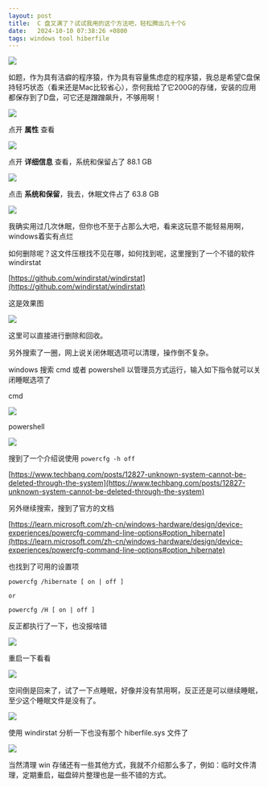 ```yaml
---
layout: post
title:  C 盘又满了？试试我用的这个方法吧，轻松腾出几十个G
date:   2024-10-10 07:38:26 +0800
tags: windows tool hiberfile
---
```


![](https://raw.githubusercontent.com/Chinaxiang/notepic/main/2024/20241010074913.png)





如题，作为具有洁癖的程序猿，作为具有容量焦虑症的程序猿，我总是希望C盘保持轻巧状态（看来还是Mac比较省心），奈何我给了它200G的存储，安装的应用都保存到了D盘，可它还是蹭蹭飙升，不够用啊！

![](https://raw.githubusercontent.com/Chinaxiang/notepic/main/2024/20241010074928.png)



点开 **属性** 查看



![](https://raw.githubusercontent.com/Chinaxiang/notepic/main/2024/20241010074938.png)



点开 **详细信息** 查看，系统和保留占了 88.1 GB



![](https://raw.githubusercontent.com/Chinaxiang/notepic/main/2024/20241010074950.png)



点击 **系统和保留**，我去，休眠文件占了 63.8 GB



![](https://raw.githubusercontent.com/Chinaxiang/notepic/main/2024/20241010075002.png)



我确实用过几次休眠，但你也不至于占那么大吧，看来这玩意不能轻易用啊，windows着实有点烂



如何删除呢？这文件压根找不见在哪，如何找到呢，这里搜到了一个不错的软件 windirstat



[https://github.com/windirstat/windirstat](https://github.com/windirstat/windirstat)



这是效果图



![](https://raw.githubusercontent.com/Chinaxiang/notepic/main/2024/20241010075015.png)



这里可以直接进行删除和回收。



另外搜索了一圈，网上说关闭休眠选项可以清理，操作倒不复杂。



windows 搜索 cmd 或者 powershell 以管理员方式运行，输入如下指令就可以关闭睡眠选项了



cmd



![](https://raw.githubusercontent.com/Chinaxiang/notepic/main/2024/20241010075028.png)



powershell



![](https://raw.githubusercontent.com/Chinaxiang/notepic/main/2024/20241010075039.png)





搜到了一个介绍说使用 `powercfg -h off `



[https://www.techbang.com/posts/12827-unknown-system-cannot-be-deleted-through-the-system](https://www.techbang.com/posts/12827-unknown-system-cannot-be-deleted-through-the-system)



另外继续搜索，搜到了官方的文档



[https://learn.microsoft.com/zh-cn/windows-hardware/design/device-experiences/powercfg-command-line-options#option_hibernate](https://learn.microsoft.com/zh-cn/windows-hardware/design/device-experiences/powercfg-command-line-options#option_hibernate)



也找到了可用的设置项



```
powercfg /hibernate [ on | off ]

or

powercfg /H [ on | off ]
```



反正都执行了一下，也没报啥错



![](https://raw.githubusercontent.com/Chinaxiang/notepic/main/2024/20241010075106.png)



重启一下看看



![](https://raw.githubusercontent.com/Chinaxiang/notepic/main/2024/20241010075120.png)



空间倒是回来了，试了一下点睡眠，好像并没有禁用啊，反正还是可以继续睡眠，至少这个睡眠文件是没有了。



![](https://raw.githubusercontent.com/Chinaxiang/notepic/main/2024/20241010075131.png)



使用 windirstat 分析一下也没有那个 hiberfile.sys 文件了



![](https://raw.githubusercontent.com/Chinaxiang/notepic/main/2024/20241010075141.png)



当然清理 win 存储还有一些其他方式，我就不介绍那么多了，例如：临时文件清理，定期重启，磁盘碎片整理也是一些不错的方式。